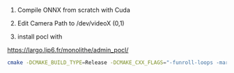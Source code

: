 1. Compile ONNX from scratch with Cuda

1. Edit Camera Path to /dev/videoX (0,1)


1. install pocl with

https://largo.lip6.fr/monolithe/admin_pocl/

```bash
cmake -DCMAKE_BUILD_TYPE=Release -DCMAKE_CXX_FLAGS="-funroll-loops -march=native" -DCMAKE_C_FLAGS="-funroll-loops -march=native" -DWITH_LLVM_CONFIG=/usr/lib/llvm-13/bin/llvm-config -DSTATIC_LLVM=ON -DENABLE_CUDA=ON .. -DLLC_HOST_CPU=cortex-a78
```